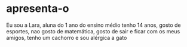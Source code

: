 # apresenta-o
Eu sou a Lara, aluna do 1 ano do ensino médio tenho 14 anos, gosto de esportes, nao gosto de matemática, gosto de sair e ficar com os meus amigos, tenho um cachorro e sou alérgica a gato
